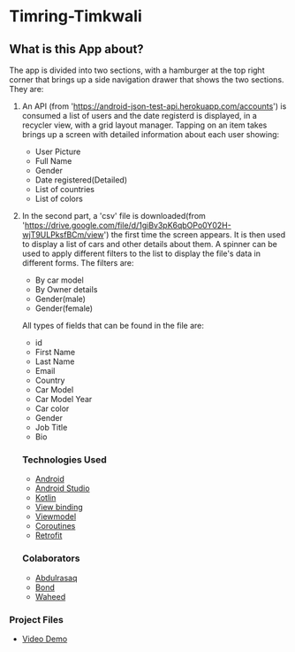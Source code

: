 # Timring-Timkwali

## What is this App about?
The app is divided into two sections, with a hamburger at the top right corner that brings up a side navigation drawer that shows the two sections. They are:
1. An API (from 'https://android-json-test-api.herokuapp.com/accounts') is consumed a list of users and the date registerd is displayed, in a recycler view, with a grid layout manager.
   Tapping on an item takes brings up a screen with detailed information about each user showing:
   * User Picture
   * Full Name
   * Gender
   * Date registered(Detailed)
   * List of countries
   * List of colors
  
2. In the second part, a 'csv' file is downloaded(from 'https://drive.google.com/file/d/1giBv3pK6qbOPo0Y02H-wjT9ULPksfBCm/view') the first time the screen appears. It is then used to display a list of cars and other details about them.
   A spinner can be used to apply different filters to the list to display the file's data in different forms. The filters are:
   * By car model
   * By Owner details
   * Gender(male)
   * Gender(female)
   
   All types of fields that can be found in the file are:
   * id
   * First Name
   * Last Name
   * Email
   * Country
   * Car Model
   * Car Model Year
   * Car color
   * Gender 
   * Job Title
   * Bio
   
   ### Technologies Used
   * [Android](https://www.android.com/)
   * [Android Studio](https://developer.android.com/studio)
   * [Kotlin](https://kotlinlang.org/)
   * [View binding](https://developer.android.com/topic/libraries/view-binding)
   * [Viewmodel](https://developer.android.com/topic/libraries/architecture/viewmodel)
   * [Coroutines](https://developer.android.com/kotlin/coroutines)
   * [Retrofit](https://square.github.io/retrofit/)
   
   ### Colaborators
   * [Abdulrasaq](https://github.com/darothub)
   * [Bond](https://github.com/bondz)
   * [Waheed](https://github.com/wptechprodigy)
   
   
### Project Files
   * [Video Demo](https://drive.google.com/file/d/1n-G2X1ABof8D7cCwAgvgTIRRwuF1wwTx/view?usp=sharing)
